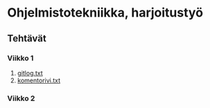 # Ohjelmistotekniikka, harjoitustyö

## Tehtävät

### Viikko 1

1. [gitlog.txt](https://github.com/kokalliomaki/ot-harjoitustyo/blob/master/laskarit/viikko1/gitlog.txt)
1. [komentorivi.txt](https://github.com/kokalliomaki/ot-harjoitustyo/blob/master/laskarit/viikko1/komentorivi.txt)

### Viikko 2

